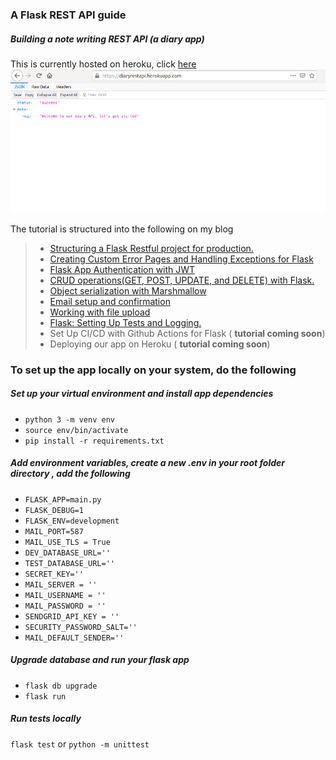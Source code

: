 ### A Flask REST API guide
##### Building a note writing REST API (a diary app)

This is currently hosted on heroku, click [here](https://diaryrestapi.herokuapp.com/)
![Hosted API](heroku.png)

The tutorial is structured into the following on my blog

> - [Structuring a Flask Restful project for production.](https://oluchiorji.com/structuring-a-flask-restful-api-for-production/)
>  - [Creating Custom Error Pages and Handling Exceptions for Flask](https://oluchiorji.com/creating-custom-error-pages-and-handling-exceptions-for-flask/)
> - [ Flask App Authentication with JWT ](https://oluchiorji.com/flask-app-authentication-with-jwt/)
> - [CRUD operations(GET, POST, UPDATE, and DELETE) with Flask.](https://oluchiorji.com/crud-operations-using-flask/)
> - [Object serialization with Marshmallow](https://oluchiorji.com/object-serialization-with-marshmallow/)
> - [Email setup and confirmation](https://oluchiorji.com/email-set-up-and-confirmation/)
> -  [Working with file upload](https://oluchiorji.com/handling-file-upload/)
> - [Flask: Setting Up Tests and Logging.](https://oluchiorji.com/flask-setting-up-tests-and-logging/) 
> - Set Up CI/CD with Github Actions for Flask  ( **tutorial coming soon**)
> - Deploying our app on Heroku ( **tutorial coming soon**)


### To set up the app locally on your system, do the following
##### Set up your virtual environment and install app dependencies
- `python 3 -m venv env `
- `source env/bin/activate `
- `pip install -r requirements.txt`


##### Add environment variables, create a new .env in your root folder directory , add the following
- `FLASK_APP=main.py` 
- `FLASK_DEBUG=1 `
- `FLASK_ENV=development`
- `MAIL_PORT=587`
- `MAIL_USE_TLS = True`
- `DEV_DATABASE_URL=''`
- `TEST_DATABASE_URL=''`
- `SECRET_KEY=''`
- `MAIL_SERVER = ''`  
- `MAIL_USERNAME = ''`   
- `MAIL_PASSWORD = ''`
- `SENDGRID_API_KEY = ''`
- `SECURITY_PASSWORD_SALT=''`
- `MAIL_DEFAULT_SENDER=''`

##### Upgrade database and run your flask app
- `flask db upgrade`
- `flask run`

##### Run tests locally
`flask test` or `python -m unittest`